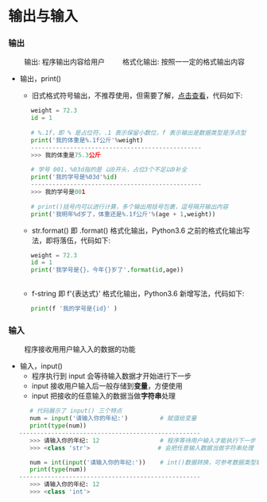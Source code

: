 # 输出与输入
### 输出
&emsp;&emsp; 输出: 程序输出内容给用户
&emsp;&emsp; 格式化输出: 按照⼀一定的格式输出内容
*  输出，print()
   *  旧式格式符号输出，不推荐使用，但需要了解，[点击查看](https://www.jianshu.com/p/617cc100b1bf)，代码如下:
   
   ```python
      weight = 72.3
      id = 1
      
      # %.1f，即 % 是占位符，.1 表示保留小数位，f 表示输出是数据类型是浮点型
      print('我的体重是%.1f公斤'%weight)
      ------------------------------------------------
      >>> 我的体重是75.3公斤
      
      # 学号 001，%03d指的是 以0开头，占位3个不足以0补全
      print('我的学号是%03d'%id)
      ------------------------------------------------
      >>> 我的学号是001
      
      # print()括号内可以进行计算，多个输出用括号包裹，逗号隔开输出内容
      print('我明年%d岁了，体重还是%.1f公斤'%(age + 1,weight))
   ```
   
   *  str.format() 即 .format() 格式化输出，Python3.6 之前的格式化输出写法，即将落伍，代码如下:
   
   ```python
      weight = 72.3
      id = 1
      print('我学号是{}，今年{}岁了'.format(id,age))
      
   ```
   
   *  f-string 即 f'{表达式}' 格式化输出，Python3.6 新增写法，代码如下:
   
   ```python
      print(f '我的学号是{id}' )
   ```

### 输入
&emsp;&emsp; 程序接收⽤用户输⼊入的数据的功能
*  输入，input()
   *  程序执行到 input 会等待输入数据才开始进行下一步
   *  input 接收用户输入后一般存储到**变量**，方便使用
   *  input 把接收的任意输入的数据当做**字符串**处理


```python
      # 代码展示了 input() 三个特点
      num = input('请输入你的年纪:')         # 赋值给变量
      print(type(num))
   ---------------------------------------------------
      >>> 请输入你的年纪: 12                 # 程序等待用户输入才能执行下一步 
      >>> <class 'str'>                   # 会把任意输入数据当做字符串处理

      num = int(input('请输入你的年纪:'))    # int()数据转换，可参考数据类型章节，此处仅作为代码演示
      print(type(num))
   ---------------------------------------------------
      >>> 请输入你的年纪: 12
      >>> <class 'int'>
```











